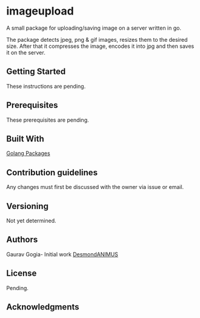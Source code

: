 # imageupload

A small package for uploading/saving image on a server written in go. 

The package detects jpeg, png & gif images, resizes them to the desired size.
After that it compresses the image, encodes it into jpg and then saves it on the server.

## Getting Started
These instructions are pending.

## Prerequisites
These prerequisites are pending.

## Built With
[Golang Packages](https://golang.org/pkg/)

## Contribution guidelines
Any changes must first be discussed with the owner via issue or email.

## Versioning
Not yet determined.

## Authors
Gaurav Gogia- Initial work [DesmondANIMUS](https://github.com/DesmondANIMUS)


## License
Pending.

## Acknowledgments


